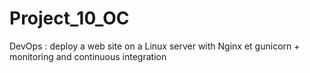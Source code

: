 # Project_10_OC
DevOps : deploy a web site on a Linux server with Nginx et gunicorn + monitoring and continuous integration

